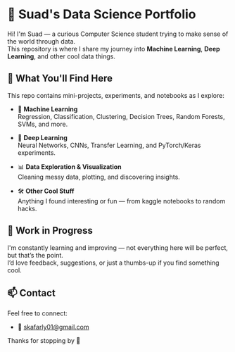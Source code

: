 # 🧠 Suad's Data Science Portfolio

Hi! I'm Suad — a curious Computer Science student trying to make sense of the world through data.  
This repository is where I share my journey into **Machine Learning**, **Deep Learning**, and other cool data things.

## 📂 What You'll Find Here

This repo contains mini-projects, experiments, and notebooks as I explore:

- 🧮 **Machine Learning**  
  Regression, Classification, Clustering, Decision Trees, Random Forests, SVMs, and more.

- 🧠 **Deep Learning**  
  Neural Networks, CNNs, Transfer Learning, and PyTorch/Keras experiments.

- 📊 **Data Exploration & Visualization**  
  Cleaning messy data, plotting, and discovering insights.

- 🛠️ **Other Cool Stuff**  
  Anything I found interesting or fun — from kaggle notebooks to random hacks.

## 🚧 Work in Progress

I'm constantly learning and improving — not everything here will be perfect, but that’s the point.  
I’d love feedback, suggestions, or just a thumbs-up if you find something cool.

## 📫 Contact

Feel free to connect:
- 📧 skafarly01@gmail.com

Thanks for stopping by 🙏
